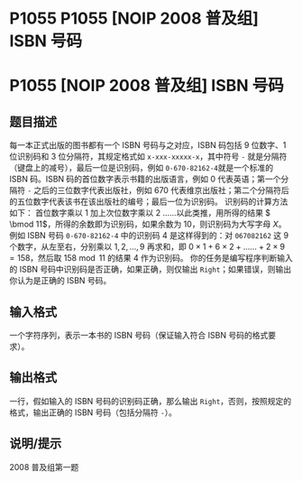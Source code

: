 # P1055 P1055 [NOIP 2008 普及组] ISBN 号码

# P1055 [NOIP 2008 普及组] ISBN 号码

## 题目描述

每一本正式出版的图书都有一个 ISBN 号码与之对应，ISBN 码包括 $9$ 位数字、$1$ 位识别码和 $3$ 位分隔符，其规定格式如 `x-xxx-xxxxx-x`，其中符号 `-` 就是分隔符（键盘上的减号），最后一位是识别码，例如 `0-670-82162-4`就是一个标准的 ISBN 码。ISBN 码的首位数字表示书籍的出版语言，例如 $0$ 代表英语；第一个分隔符 `-` 之后的三位数字代表出版社，例如 $670$ 代表维京出版社；第二个分隔符后的五位数字代表该书在该出版社的编号；最后一位为识别码。
识别码的计算方法如下：
首位数字乘以 $1$ 加上次位数字乘以 $2$ ……以此类推，用所得的结果 $ \bmod 11$，所得的余数即为识别码，如果余数为 $10$，则识别码为大写字母 $X$。例如 ISBN 号码 `0-670-82162-4` 中的识别码 $4$ 是这样得到的：对 `067082162` 这 $9$ 个数字，从左至右，分别乘以 $1,2,\dots,9$ 再求和，即 $0\times 1+6\times 2+……+2\times 9=158$，然后取 $158 \bmod 11$ 的结果 $4$ 作为识别码。
你的任务是编写程序判断输入的 ISBN 号码中识别码是否正确，如果正确，则仅输出 `Right`；如果错误，则输出你认为是正确的 ISBN 号码。

## 输入格式

一个字符序列，表示一本书的 ISBN 号码（保证输入符合 ISBN 号码的格式要求）。

## 输出格式

一行，假如输入的 ISBN 号码的识别码正确，那么输出 `Right`，否则，按照规定的格式，输出正确的 ISBN 号码（包括分隔符 `-`）。

## 说明/提示

2008 普及组第一题
